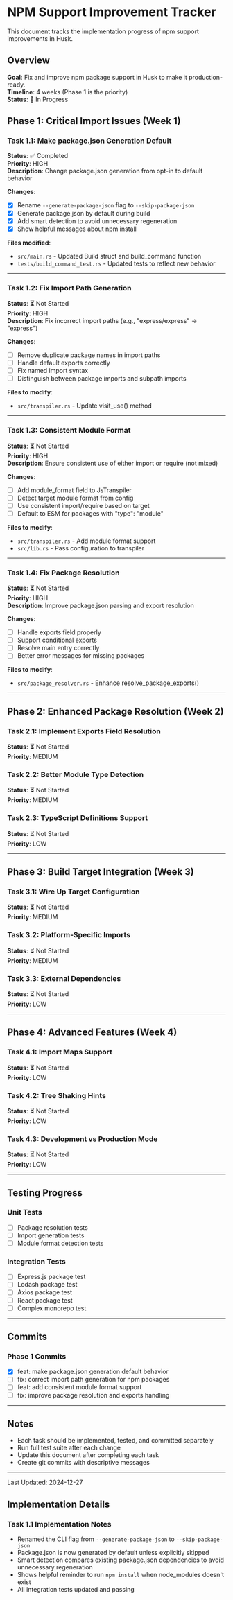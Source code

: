 # NPM Support Improvement Tracker

This document tracks the implementation progress of npm support improvements in Husk.

## Overview

**Goal**: Fix and improve npm package support in Husk to make it production-ready.  
**Timeline**: 4 weeks (Phase 1 is the priority)  
**Status**: 🚧 In Progress

## Phase 1: Critical Import Issues (Week 1)

### Task 1.1: Make package.json Generation Default
**Status**: ✅ Completed  
**Priority**: HIGH  
**Description**: Change package.json generation from opt-in to default behavior

**Changes**:
- [x] Rename `--generate-package-json` flag to `--skip-package-json`
- [x] Generate package.json by default during build
- [x] Add smart detection to avoid unnecessary regeneration
- [x] Show helpful messages about npm install

**Files modified**:
- `src/main.rs` - Updated Build struct and build_command function
- `tests/build_command_test.rs` - Updated tests to reflect new behavior

---

### Task 1.2: Fix Import Path Generation
**Status**: ⏳ Not Started  
**Priority**: HIGH  
**Description**: Fix incorrect import paths (e.g., "express/express" → "express")

**Changes**:
- [ ] Remove duplicate package names in import paths
- [ ] Handle default exports correctly
- [ ] Fix named import syntax
- [ ] Distinguish between package imports and subpath imports

**Files to modify**:
- `src/transpiler.rs` - Update visit_use() method

---

### Task 1.3: Consistent Module Format
**Status**: ⏳ Not Started  
**Priority**: HIGH  
**Description**: Ensure consistent use of either import or require (not mixed)

**Changes**:
- [ ] Add module_format field to JsTranspiler
- [ ] Detect target module format from config
- [ ] Use consistent import/require based on target
- [ ] Default to ESM for packages with "type": "module"

**Files to modify**:
- `src/transpiler.rs` - Add module format support
- `src/lib.rs` - Pass configuration to transpiler

---

### Task 1.4: Fix Package Resolution
**Status**: ⏳ Not Started  
**Priority**: HIGH  
**Description**: Improve package.json parsing and export resolution

**Changes**:
- [ ] Handle exports field properly
- [ ] Support conditional exports
- [ ] Resolve main entry correctly
- [ ] Better error messages for missing packages

**Files to modify**:
- `src/package_resolver.rs` - Enhance resolve_package_exports()

---

## Phase 2: Enhanced Package Resolution (Week 2)

### Task 2.1: Implement Exports Field Resolution
**Status**: ⏳ Not Started  
**Priority**: MEDIUM  

### Task 2.2: Better Module Type Detection
**Status**: ⏳ Not Started  
**Priority**: MEDIUM  

### Task 2.3: TypeScript Definitions Support
**Status**: ⏳ Not Started  
**Priority**: LOW  

---

## Phase 3: Build Target Integration (Week 3)

### Task 3.1: Wire Up Target Configuration
**Status**: ⏳ Not Started  
**Priority**: MEDIUM  

### Task 3.2: Platform-Specific Imports
**Status**: ⏳ Not Started  
**Priority**: MEDIUM  

### Task 3.3: External Dependencies
**Status**: ⏳ Not Started  
**Priority**: LOW  

---

## Phase 4: Advanced Features (Week 4)

### Task 4.1: Import Maps Support
**Status**: ⏳ Not Started  
**Priority**: LOW  

### Task 4.2: Tree Shaking Hints
**Status**: ⏳ Not Started  
**Priority**: LOW  

### Task 4.3: Development vs Production Mode
**Status**: ⏳ Not Started  
**Priority**: LOW  

---

## Testing Progress

### Unit Tests
- [ ] Package resolution tests
- [ ] Import generation tests
- [ ] Module format detection tests

### Integration Tests
- [ ] Express.js package test
- [ ] Lodash package test
- [ ] Axios package test
- [ ] React package test
- [ ] Complex monorepo test

---

## Commits

### Phase 1 Commits
- [x] feat: make package.json generation default behavior
- [ ] fix: correct import path generation for npm packages
- [ ] feat: add consistent module format support
- [ ] fix: improve package resolution and exports handling

---

## Notes

- Each task should be implemented, tested, and committed separately
- Run full test suite after each change
- Update this document after completing each task
- Create git commits with descriptive messages

---

Last Updated: 2024-12-27

## Implementation Details

### Task 1.1 Implementation Notes
- Renamed the CLI flag from `--generate-package-json` to `--skip-package-json`
- Package.json is now generated by default unless explicitly skipped
- Smart detection compares existing package.json dependencies to avoid unnecessary regeneration
- Shows helpful reminder to run `npm install` when node_modules doesn't exist
- All integration tests updated and passing